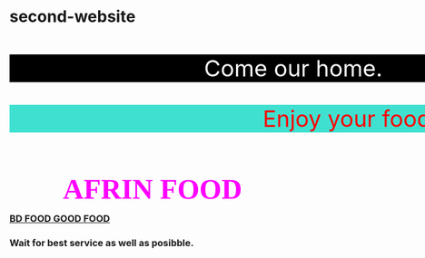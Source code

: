 # second-website
<!DOCTYPE html>
<html lang="en">
<head>
<title>Afrin Food Resturent</title>
<style>
.design{
    color: white;
    font-size: 40px;
    background-color: black;
    background-position-y: center;
    background-position-x: center;
    text-align: center;
    width: 1000px;
    margin-top: 50px;
  
} 
#design-2{
    color: red;
    background-color: turquoise;
    text-align: center;
    width: 1200px;
    margin-top: 0px;
}
#owner{
    color: magenta;
    font-family: 'Times New Roman', Times, serif;
    text-align: center;
    margin-top: 100px;
    font: bold;
    font-size: 50px;
    line-height: 0%;
    
}

#tittle{
    color: black;
    text-align: center;
    font:400;
    line-height: 0%;
    word-spacing: 10px;

}

#tittle-2{
    color: red;
   
}

img{
    width: 500px;
    height: 400px;
    margin-left: 10px;
    margin-right: 10px;
    
}

#text{
    color: black;
    text-align: center;
    font-size: 30px;
    border: 5px solid red;
    height: 50px;
    margin-top: 100px;
    margin-right: 400px;
    margin-left: 400px;
}
</style>
</head>

<body>
    <p class="design">Come our home.</p>
    <p class="design" id="design-2">Enjoy your food.</p>
    <h2 id="owner">AFRIN FOOD</h2>
    <h3 id="tittle"><u>BD FOOD <span id="tittle-2">GOOD FOOD</span></u></h3>
    <h3 id="text">Wait for best service as well as posibble.</h3>
    <img src="https://images.pexels.com/photos/3756523/pexels-photo-3756523.jpeg?auto=compress&cs=tinysrgb&dpr=1&w=500" alt="">
    <img src="https://images.pexels.com/photos/1391487/pexels-photo-1391487.jpeg?auto=compress&cs=tinysrgb&dpr=1&w=500" alt="">
</body>
</html>